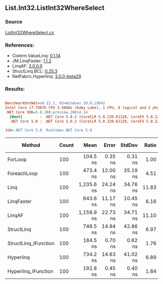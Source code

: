 ﻿## List.Int32.ListInt32WhereSelect

### Source
[ListInt32WhereSelect.cs](../LinqBenchmarks/List/Int32/ListInt32WhereSelect.cs)

### References:
- Cistern.ValueLinq: [0.1.14](https://www.nuget.org/packages/Cistern.ValueLinq/0.1.14)
- JM.LinqFaster: [1.1.2](https://www.nuget.org/packages/JM.LinqFaster/1.1.2)
- LinqAF: [3.0.0.0](https://www.nuget.org/packages/LinqAF/3.0.0.0)
- StructLinq.BCL: [0.25.3](https://www.nuget.org/packages/StructLinq.BCL/0.25.3)
- NetFabric.Hyperlinq: [3.0.0-beta29](https://www.nuget.org/packages/NetFabric.Hyperlinq/3.0.0-beta29)

### Results:
``` ini

BenchmarkDotNet=v0.12.1, OS=Windows 10.0.19042
Intel Core i7-7567U CPU 3.50GHz (Kaby Lake), 1 CPU, 4 logical and 2 physical cores
.NET Core SDK=5.0.200-preview.20614.14
  [Host]        : .NET Core 5.0.2 (CoreCLR 5.0.220.61120, CoreFX 5.0.220.61120), X64 RyuJIT
  .NET Core 5.0 : .NET Core 5.0.2 (CoreCLR 5.0.220.61120, CoreFX 5.0.220.61120), X64 RyuJIT

Job=.NET Core 5.0  Runtime=.NET Core 5.0  

```
|               Method | Count |       Mean |    Error |   StdDev | Ratio | RatioSD |  Gen 0 | Gen 1 | Gen 2 | Allocated |
|--------------------- |------ |-----------:|---------:|---------:|------:|--------:|-------:|------:|------:|----------:|
|              ForLoop |   100 |   104.5 ns |  0.35 ns |  0.31 ns |  1.00 |    0.00 |      - |     - |     - |         - |
|          ForeachLoop |   100 |   473.4 ns | 12.00 ns | 35.19 ns |  4.51 |    0.29 |      - |     - |     - |         - |
|                 Linq |   100 | 1,235.6 ns | 24.24 ns | 34.76 ns | 11.83 |    0.33 | 0.0725 |     - |     - |     152 B |
|           LinqFaster |   100 |   643.6 ns | 11.17 ns | 10.45 ns |  6.16 |    0.11 | 0.3090 |     - |     - |     648 B |
|               LinqAF |   100 | 1,158.9 ns | 22.73 ns | 34.71 ns | 11.10 |    0.31 |      - |     - |     - |         - |
|           StructLinq |   100 |   746.5 ns | 14.94 ns | 42.86 ns |  6.97 |    0.55 | 0.0305 |     - |     - |      64 B |
| StructLinq_IFunction |   100 |   184.5 ns |  0.70 ns |  0.62 ns |  1.76 |    0.01 |      - |     - |     - |         - |
|            Hyperlinq |   100 |   734.2 ns | 14.63 ns | 41.02 ns |  6.89 |    0.47 |      - |     - |     - |         - |
|  Hyperlinq_IFunction |   100 |   192.8 ns |  0.45 ns |  0.40 ns |  1.84 |    0.01 |      - |     - |     - |         - |

